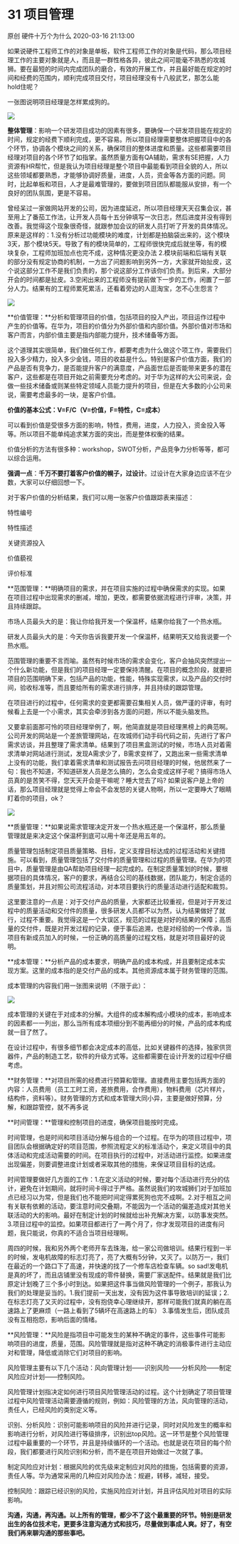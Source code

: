 31 项目管理
=====================

原创 硬件十万个为什么 2020-03-16 21:13:00

如果说硬件工程师工作的对象是单板，软件工程师工作的对象是代码，那么项目经理工作的主要对象就是人，而且是一群性格各异，彼此之间可能毫不熟悉的攻城狮。要在最短的时间内完成团队的磨合，有效的开展工作，并且最好能在规定的时间和经费的范围内，顺利完成项目交付，项目经理没有十八般武艺，那怎么能hold住呢？

一张图说明项目经理是怎样累成狗的。

![](http://p1.pstatp.com/large/pgc-image/2fef2ff3da8644548700db4459bad98c)

**整体管理**：影响一个研发项目成功的因素有很多，要确保一个研发项目能在规定的时间，规定的经费下顺利完成，更不容易。所以项目经理需要整体把握项目中的各个环节，协调各个模块之间的关系，确保项目的整体进度和质量。这些都需要项目经理对项目的各个环节了如指掌。虽然质量方面有QA辅助，需求有SE把握，人力资源有HR帮忙，但是我认为项目经理是整个项目中最能看到项目全貌的人，所以这些领域都要熟悉，才能够协调好质量，进度，人员，资金等各方面的问题。同时，比起单板和项目，人才是最难管理的，要做到项目团队都能服从安排，有一个良好的团队氛围，更是不容易。

曾经呆过一家做网站开发的公司，因为进度延迟，所以项目经理天天召集会议，甚至用上了番茄工作法，让开发人员每十五分钟填写一次日志，然后进度并没有得到改善。我觉得这个现象很奇怪，就跟参加会议的研发人员打听了开发的具体情况。原来是这样的：1.没有分析过功能模块的难度，计划都是拍脑袋出来的，这个模块3天，那个模块5天。导致了有的模块简单的，工程师很快完成后就坐等，有的模块复杂，工程师加班加点也完不成，这种情况更没办法 2.模块前端和后端有关联的部分没有规定协商的机制，一方出了问题影响到另外一方，大家就开始扯皮，这个说这部分工作不是我们负责的，那个说这部分工作该你们负责。到后来，大部分开会的时间都是扯皮。3.空闲出来的工程师没有提前做下一步的工作，闲置了一部分人力。结果有的工程师累死累活，还看着旁边的人逛淘宝，怎不心生怨言？

![](http://p3.pstatp.com/large/pgc-image/50ab2c3812af4555904f718c5be7a994)

**价值管理：**分析和管理项目的价值，包括项目的投入产出，项目运作过程中产生的价值等。在华为，项目的价值分为外部价值和内部价值。外部价值对市场和客户而言，内部价值主要是指内部能力提升，技术储备等方面。

这个道理其实很简单，我们做任何工作，都要考虑为什么做这个项工作，需要我们投入多少精力，投入多少金钱，项目的收益是什么。特别是客户价值方面，我们的产品是否有竞争力，是否能提升客户的满意度，产品面世后是否能带来更多的潜在客户，这些都是在项目开始之前需要充分考虑的。对于华为这样的大公司来说，会做一些技术储备或则某些特定领域人员能力提升的项目，但是在大多数的小公司来说，需要考虑最多的一块，是客户价值。

**价值的基本公式：V=F/C（V=价值，F=特性，C=成本）**

可以看到价值是受很多方面的影响，特性，费用，进度，人力投入，资金投入等等。所以项目不能单纯追求某方面的突出，而是整体权衡的结果。

价值分析的方法有很多种：workshop，SWOT分析，产品竞争力分析等等，都可以综合运用。

**强调一点**：**千万不要打着客户价值的幌子，过设计**。过设计在大家身边应该不在少数，大家可以仔细回想一下。

对于客户价值的分析结果，我们可以用一张客户价值跟踪表来描述：

特性编号

特性描述

关键资源投入

价值藐视

评价标准

**范围管理：**明确项目的需求，并在项目实施的过程中确保需求的实现。如果在项目过程中出现需求的删减，增加，更改，都需要依据流程进行评审，决策，并且持续跟踪。

市场人员最头大的是：我让你给我开发一个保温杯，结果你给我了一个热水瓶。

研发人员最头大的是：今天你告诉我要开发一个保温杯，结果明天又给我说要一个热水瓶。

范围管理的重要不言而喻。虽然有时候市场的需求会变化，客户会抽风突然提出一个什么新功能，但是我们的项目经理一定要保持清醒。在项目的概念阶段，就要把项目的范围明确下来，包括产品的功能，性能，特殊实现需求，以及产品的交付时间，验收标准等，而且要给所有的需求进行排序，并且持续的跟踪管理。

在项目进行的过程中，任何需求的变更都需要召集相关人员，做严谨的评审，有时候看上去是一个小需求，其实会牵涉到各方面的问题，所以不能头脑发热。

又要拿前面那可怜的项目经理举例了，啊，他简直就是项目经理黑榜上的典范啊。公司开发的网站是一个差旅管理网站，在攻城师们动手码代码之前，先进行了客户需求访谈，并且整理了需求清单。结果到了项目黑盒测试的时候，市场人员对着需求清单对网站进行测试，发现A需求少了，B需求变样了，又跑出来一些需求清单上没有的功能，我们拿着需求清单和测试报告去问项目经理的时候，他居然来了一句：我也不知道，不知道研发人员是怎么搞的，怎么会变成这样子呢？搞得市场人员真的是苦笑不得，您天天开会是干嘛呢？睡大觉去了吗? 如果说客户是上帝的话，那么项目经理就是觉得上帝会不会发怒的关键人物啊，所以一定要睁大了眼睛盯着你的项目，ok？

![](http://p1.pstatp.com/large/pgc-image/830a3701f06d40f3b31b8d77a912c702)

**质量管理：**如果说需求管理决定开发一个热水瓶还是一个保温杯，那么质量管理就是来决定这个保温杯到底可以用十年还是用五年的。

质量管理包括制定项目质量策略、目标，定义支撑目标达成的过程活动和关键措施。可以看到，质量管理包括了交付件的质量管理和过程的质量管理。在华为的项目中，质量管理是由QA帮助项目经理一起完成的。在制定质量策划的时候，要根据项目的具体情况，客户的要求，再结合公司的基线数据，团队能力，制定合适的质量策划，并且对照公司流程活动，对本项目要执行的质量活动进行适配和裁剪。

这里要注意的一点是：对于交付产品的质量，大家都还比较重视，但是对于开发过程中的质量活动和交付件的质量，很多研发人员都不以为然，认为结果做好了就行，过程不重要。我觉得这是一个大误区，规范的过程是对好的结果的保障；高质量的交付件，既是对开发过程的记录，便于事后追溯，也是对经验的一个传承，当项目有新成员加入的时候，一份正确的高质量的过程文档，就是对项目最好的说明。

**成本管理：**分析产品的成本要求，明确产品的成本构成，并且要制定成本实现方案。这里的成本指的是交付产品的成本。其他资源成本属于财务管理的范围。

成本管理的内容我们用一张图来说明（不限于此）：

![](http://p3.pstatp.com/large/pgc-image/730c8c822cff4225847d0409746e0e53)

成本管理的关键在于对成本的分解。大组件的成本解构成小模块的成本，影响成本的因素都一一列出，那么当所有成本项细分到不能再细分的时候，产品的成本构成就一目了然了。

在设计过程中，有很多细节都会决定成本的高低，比如关键器件的选择，独家供货器件，产品的制造工艺，软件的升级方式等。这些都需要在设计开发的过程中仔细考虑。

**财务管理：**对项目所需的经费进行预算和管理。直接费用主要包括两方面的内容：人员费用（员工工时工资，差旅费用，合作费用），物料费用（芯片样片，结构件，资料等）。财务管理的方式和成本管理大同小异，主要是做好预算，分解，和跟踪管控，就不再多说

**时间管理：**管理和控制项目的进度，确保项目能按时完成。

时间管理，也是时间和项目活动分解与组合的一个过程。在华为的项目过程中，项目团队会根据确定好的项目范围，参照流程定义的标准活动个，来定义项目中的具体活动和完成活动需要的时间。在项目执行的过程中，对活动进行监控。如果进度出现偏差，则要调整进度计划或者采取其他的措施，来保证项目目标的达成。

时间管理要做好几方面的工作：1.在定义活动的时候，要对每个活动进行充分的估计，避免在计划期间，就将时间卡得过于严格。虽然说我们的攻城狮们对于加班加点已经习以为常，但是我们也不能把时间定得累死狗也完不成啊。2.对于相互之间有关联有依赖的活动，要注意时间交叠期，不能因为一个活动的偏差造成对其他关联活动的大的影响。最好在制定计划的时候就给出补充解决方案，以防事发突然。3.项目过程中的监控。如果项目都进行了一两个月了，你才发现项目的进度有问题，我只能说，你真的不适合当项目经理啊。

周四的时候，我和另外两个老师开车去珠海，给一家公司做培训。结果行程到一半的时候，发电机故障的标志灯亮了，亮了大概有5分钟，又灭了。以防万一，我们在最近的一个路口下了高速，并快速的找了一个修车店检查车辆。so sad!发电机是真的坏了，而且店铺里没有现成的零件替换，需要厂家送配件。结果就是我们比原定计划晚了三个多小时到达。如果把这件事当做风险管理的一个例子，那我认为我们的处理是妥当的。1.我们提前一天出发，没有因为这件事导致培训的延误；2.在标志灯亮了又灭的过程中，没有抱侥幸心理继续开，那样可能我们就真的躺在高速路上了更麻烦（一路上看到了5辆坏在高速路上的车） 3.事情发生后，团队成员没有互相抱怨，影响后面的情绪。

**风险管理：**风险是指项目中可能发生的某种不确定的事件，这些事件可能影响项目的进度，质量，范围。风险管理就是指对这种不确定的消极事件进行主动应对和管理，降低或消除它们对项目的影响。

风险管理主要有以下几个活动：风向管理计划——识别风险——分析风险——制定风险应对计划——控制风险。

风险管理计划指决定如何进行项目风险管理活动的过程。这个计划确定了项目管理过程中风险管理活动需要遵循的规则，例如：风险管理的方法，风向管理的活动，责任人，已经风险的类别定义等。

识别、分析风险：识别可能影响项目的风险并进行记录，同时对风险发生的概率和影响进行分析，对风险进行等级排序，识别出top风险。这一环节是整个风险管理过程中最重要的一个环节，并且是持续循环的一个活动。也就是说在项目的每个阶段，我们都要进行风险识别和分析，而不是在项目开始做过一次就了事。

制定风险应对计划：根据风险的优先级来定制应对风险的措施，包括需要的资源，责任人等。华为通常采用的几种应对风险办法：规避，转移，减轻，接受。

控制风险：跟踪已经识别的风险，实施风险应对计划，并且评估风险对项目的实际影响。

**沟通，沟通，再沟通。以上所有的管理，都少不了这个最重要的环节。特别是研发出生的各位技术宅，更要多注意沟通方式和技巧，尽量做到事成人爽。好了，有空我们再来聊沟通的那些事吧。**